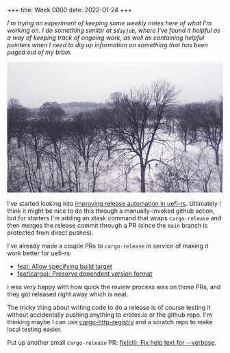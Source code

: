 +++
title: Week 0000
date: 2022-01-24
+++

_I'm trying an experiment of keeping some weekly notes here of what I'm
working on. I do something similar at `$dayjob`, where I've found it
helpful as a way of keeping track of ongoing work, as well as containing
helpful pointers when I need to dig up information on something that has
been paged out of my brain._

<a href="images-2022-01-29-snow.jpg"><img class="photo" src="images-2022-01-29-snow-thumb.jpg" title="Photo of snow-covered Prospect Park in Brooklyn"></img></a>

I've started looking into [improving release automation in
uefi-rs](https://github.com/rust-osdev/uefi-rs/issues/325). Ultimately I
think it might be nice to do this through a manually-invoked github
action, but for starters I'm adding an xtask command that wraps
`cargo-release` and then merges the release commit through a PR (since
the `main` branch is protected from direct pushes).

I've already made a couple PRs to `cargo-release` in service of making
it work better for uefi-rs:
* [feat: Allow specifying build target](https://github.com/crate-ci/cargo-release/pull/396)
* [feat(cargo): Preserve dependent version
format](https://github.com/crate-ci/cargo-release/pull/397) 

I was very happy with how quick the review process was on those PRs, and
they got released right away which is neat.

The tricky thing about writing code to do a release is of course testing
it without accidentally pushing anything to crates.io or the github
repo. I'm thinking maybe I can use
[cargo-http-registry](https://crates.io/crates/cargo-http-registry) and
a scratch repo to make local testing easier.

Put up another small `cargo-release` PR:
[fix(cli): Fix help text for --verbose](https://github.com/crate-ci/cargo-release/pull/402).
